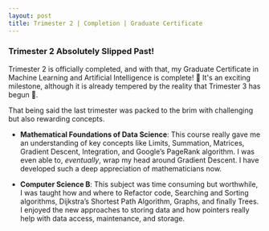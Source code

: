 ```yaml
---
layout: post
title: Trimester 2 | Completion | Graduate Certificate
---
```


### Trimester 2 Absolutely Slipped Past!

Trimester 2 is officially completed, and with that, my Graduate Certificate in Machine Learning and Artificial Intelligence is complete! 🎉 It's an exciting milestone, although it is already tempered by the reality that Trimester 3 has begun 🫠.

That being said the last trimester was packed to the brim with challenging but also rewarding concepts.

- **Mathematical Foundations of Data Science**: This course really gave me an understanding of key concepts like Limits, Summation, Matrices, Gradient Descent, Integration, and Google’s PageRank algorithm. I was even able to, *eventually*, wrap my head around Gradient Descent. I have developed such a deep appreciation of mathematicians now.

- **Computer Science B**: This subject was time consuming but worthwhile, I was taught how and where to Refactor code, Searching and Sorting algorithms, Dijkstra’s  Shortest Path Algorithm, Graphs, and finally Trees. I enjoyed the new approaches to storing data and how pointers really help with data access, maintenance, and storage. 
